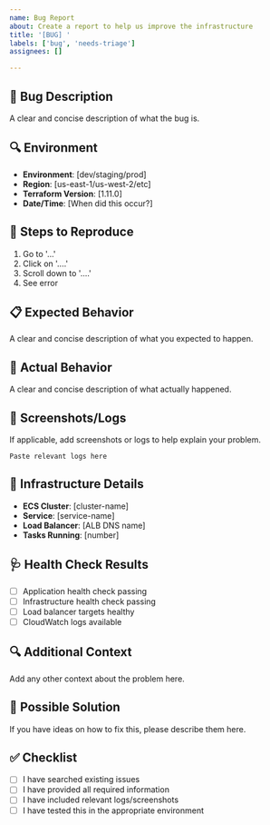```yaml
---
name: Bug Report
about: Create a report to help us improve the infrastructure
title: '[BUG] '
labels: ['bug', 'needs-triage']
assignees: []

---
```


## 🐛 Bug Description
A clear and concise description of what the bug is.

## 🔍 Environment
- **Environment**: [dev/staging/prod]
- **Region**: [us-east-1/us-west-2/etc]
- **Terraform Version**: [1.11.0]
- **Date/Time**: [When did this occur?]

## 🔄 Steps to Reproduce
1. Go to '...'
2. Click on '....'
3. Scroll down to '....'
4. See error

## 📋 Expected Behavior
A clear and concise description of what you expected to happen.

## 📱 Actual Behavior
A clear and concise description of what actually happened.

## 📸 Screenshots/Logs
If applicable, add screenshots or logs to help explain your problem.

```
Paste relevant logs here
```

## 🔧 Infrastructure Details
- **ECS Cluster**: [cluster-name]
- **Service**: [service-name]
- **Load Balancer**: [ALB DNS name]
- **Tasks Running**: [number]

## 🩺 Health Check Results
- [ ] Application health check passing
- [ ] Infrastructure health check passing
- [ ] Load balancer targets healthy
- [ ] CloudWatch logs available

## 🔍 Additional Context
Add any other context about the problem here.

## 📝 Possible Solution
If you have ideas on how to fix this, please describe them here.

## ✅ Checklist
- [ ] I have searched existing issues
- [ ] I have provided all required information
- [ ] I have included relevant logs/screenshots
- [ ] I have tested this in the appropriate environment
